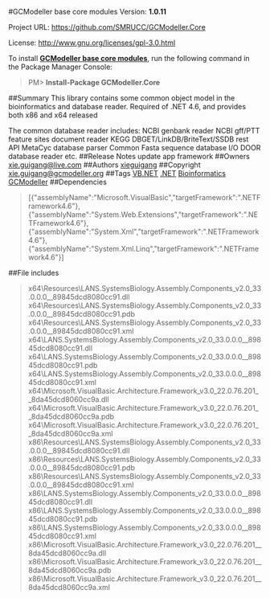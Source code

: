 #GCModeller base core modules
Version: **1.0.11**

Project URL: https://github.com/SMRUCC/GCModeller.Core

License: http://www.gnu.org/licenses/gpl-3.0.html

To install **[GCModeller base core modules](https://www.nuget.org/packages/GCModeller.Core/)**, run the following command in the Package Manager Console:
> PM>  **Install-Package GCModeller.Core**


##Summary
This library contains some common object model in the bioinformatics and database reader.
Required of .NET 4.6, and provides both x86 and x64 released

The common database reader includes:
NCBI genbank reader
NCBI gff/PTT feature sites document reader
KEGG DBGET/LinkDB/BriteText/SSDB rest API
MetaCyc database parser
Common Fasta sequence database I/O
DOOR database reader
etc.
##Release Notes
update app framework
##Owners
xie.guigang@live.com
##Authors
[xieguigang](https://www.nuget.org/profiles/xieguigang)
##Copyright
xie.guigang@gcmodeller.org
##Tags
[VB.NET](https://www.nuget.org/packages?q=Tags%3A"VB.NET") [.NET](https://www.nuget.org/packages?q=Tags%3A".NET") [Bioinformatics](https://www.nuget.org/packages?q=Tags%3A"Bioinformatics") [GCModeller](https://www.nuget.org/packages?q=Tags%3A"GCModeller")
##Dependencies
>[{"assemblyName":"Microsoft.VisualBasic","targetFramework":".NETFramework4.6"},{"assemblyName":"System.Web.Extensions","targetFramework":".NETFramework4.6"},{"assemblyName":"System.Xml","targetFramework":".NETFramework4.6"},{"assemblyName":"System.Xml.Linq","targetFramework":".NETFramework4.6"}]


##File includes
> x64\Resources\LANS.SystemsBiology.Assembly.Components_v2.0_33.0.0.0__89845dcd8080cc91.dll<br />
> x64\Resources\LANS.SystemsBiology.Assembly.Components_v2.0_33.0.0.0__89845dcd8080cc91.pdb<br />
> x64\Resources\LANS.SystemsBiology.Assembly.Components_v2.0_33.0.0.0__89845dcd8080cc91.xml<br />
> x64\LANS.SystemsBiology.Assembly.Components_v2.0_33.0.0.0__89845dcd8080cc91.dll<br />
> x64\LANS.SystemsBiology.Assembly.Components_v2.0_33.0.0.0__89845dcd8080cc91.pdb<br />
> x64\LANS.SystemsBiology.Assembly.Components_v2.0_33.0.0.0__89845dcd8080cc91.xml<br />
> x64\Microsoft.VisualBasic.Architecture.Framework_v3.0_22.0.76.201__8da45dcd8060cc9a.dll<br />
> x64\Microsoft.VisualBasic.Architecture.Framework_v3.0_22.0.76.201__8da45dcd8060cc9a.pdb<br />
> x64\Microsoft.VisualBasic.Architecture.Framework_v3.0_22.0.76.201__8da45dcd8060cc9a.xml<br />
> x86\Resources\LANS.SystemsBiology.Assembly.Components_v2.0_33.0.0.0__89845dcd8080cc91.dll<br />
> x86\Resources\LANS.SystemsBiology.Assembly.Components_v2.0_33.0.0.0__89845dcd8080cc91.pdb<br />
> x86\Resources\LANS.SystemsBiology.Assembly.Components_v2.0_33.0.0.0__89845dcd8080cc91.xml<br />
> x86\LANS.SystemsBiology.Assembly.Components_v2.0_33.0.0.0__89845dcd8080cc91.dll<br />
> x86\LANS.SystemsBiology.Assembly.Components_v2.0_33.0.0.0__89845dcd8080cc91.pdb<br />
> x86\LANS.SystemsBiology.Assembly.Components_v2.0_33.0.0.0__89845dcd8080cc91.xml<br />
> x86\Microsoft.VisualBasic.Architecture.Framework_v3.0_22.0.76.201__8da45dcd8060cc9a.dll<br />
> x86\Microsoft.VisualBasic.Architecture.Framework_v3.0_22.0.76.201__8da45dcd8060cc9a.pdb<br />
> x86\Microsoft.VisualBasic.Architecture.Framework_v3.0_22.0.76.201__8da45dcd8060cc9a.xml<br />

